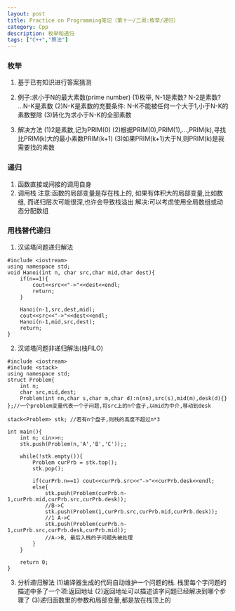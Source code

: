 ```yaml
---
layout: post
title: Practice on Programming笔记（第十一/二周:枚举/递归）
category: Cpp
description: 枚举和递归
tags: ["C++","算法"]
---
```


### 枚举
1. 基于已有知识进行答案猜测

2. 例子:求小于N的最大素数(prime number)
(1)枚举, N-1是素数? N-2是素数? ...N-K是素数
(2)N-K是素数的充要条件: N-K不能被任何一个大于1,小于N-K的素数整除
(3)转化为求小于N-K的全部素数

3. 解决方法
(1)2是素数,记为PRIM(0)
(2)根据PRIM(0),PRIM(1),...,PRIM(k),寻找比PRIM(k)大的最小素数PRIM(k+1)
(3)如果PRIM(k+1)大于N,则PRIM(k)是我需要找的素数

### 递归
1. 函数直接或间接的调用自身
2. 调用栈
注意:函数的局部变量是存在栈上的, 如果有体积大的局部变量,比如数组,
而递归层次可能很深,也许会导致栈溢出
解决:可以考虑使用全局数组或动态分配数组

### 用栈替代递归
1. 汉诺塔问题递归解法

```
#include <iostream>
using namespace std;
void Hanoi(int n, char src,char mid,char dest){
	if(n==1){
		cout<<src<<"->"<<dest<<endl;
		return;
	}
	
	Hanoi(n-1,src,dest,mid);
	cout<<src<<"->"<<dest<<endl;
	Hanoi(n-1,mid,src,dest);
	return;
}
```

2. 汉诺塔问题非递归解法(栈FILO)

```
#include <iostream>
#include <stack>
using namespace std;
struct Problem{
	int n;
	char src,mid,dest;
	Problem(int nn,char s,char m,char d):n(nn),src(s),mid(m),desk(d){}
};//一个problem变量代表一个子问题,将src上的n个盘子,以mid为中介,移动到desk

stack<Problem> stk; //若有n个盘子,则栈的高度不超过n*3

int main(){
	int n; cin>>n;
	stk.push(Problem(n,'A','B','C'));;
	
	while(!stk.empty()){
		Problem curPrb = stk.top();
		stk.pop();
		
		if(curPrb.n==1) cout<<curPrb.src<<"->"<<curPrb.desk<<endl;
		else{
			stk.push(Problem(curPrb.n-1,curPrb.mid,curPrb.src,curPrb.desk));
			//B->C
			stk.push(Problem(1,curPrb.src,curPrb.mid,curPrb.desk));
			//1 A->C
			stk.push(Problem(curPrb.n-1,curPrb.src,curPrb.desk,curPrb.mid));
			//A->B, 最后入栈的子问题先被处理
		}
	}
	
	return 0;
}
```

3. 分析递归解法
(1)编译器生成的代码自动维护一个问题的栈. 栈里每个字问题的描述中多了一个项:返回地址
(2)返回地址可以描述该字问题已经解决到哪个步骤了
(3)递归函数里的参数和局部变量,都是放在栈顶上的